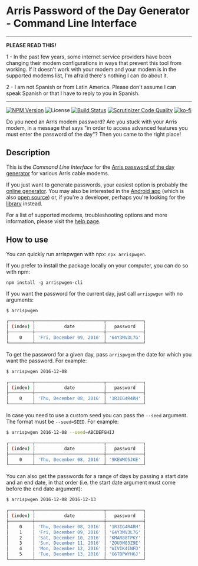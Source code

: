 # Arris Password of the Day Generator - Command Line Interface

-----------------------------------

**PLEASE READ THIS!**

1 - In the past few years, some internet service providers have been changing their modem configurations in ways that prevent this tool from working. If it doesn't work with your modem and your modem is in the supported modems list, I'm afraid there's nothing I can do about it.

2 - I am not Spanish or from Latin America. Please don't assume I can speak Spanish or that I have to reply to you in Spanish.

-----------------------------------

[![NPM Version](https://img.shields.io/npm/v/@borfast/arrispwgen-cli.svg?style=flat)](https://npmjs.org/package/@borfast/arrispwgen-cli)
![License](https://img.shields.io/github/license/borfast/arrispwgen-cli)
[![Build Status](https://travis-ci.org/borfast/arrispwgen-cli.svg?branch=master)](https://travis-ci.org/borfast/arrispwgen-cli)
[![Scrutinizer Code Quality](https://scrutinizer-ci.com/g/borfast/arrispwgen-cli/badges/quality-score.png?b=master)](https://scrutinizer-ci.com/g/borfast/arrispwgen-cli/?branch=master)
[![ko-fi](https://www.ko-fi.com/img/githubbutton_sm.svg)](https://ko-fi.com/B0B61NQ8A)

Do you need an Arris modem password? Are you stuck with your Arris modem, in a message that says "in order to access advanced features you must enter the password of the day"? Then you came to the right place!

## Description

This is the _Command Line Interface_ for the [Arris password of the day generator](https://arrispwgen.borfast.com) for various Arris cable modems.

If you just want to generate passwords, your easiest option is probably the [online generator](https://arrispwgen.borfast.com). You may also be interested in the [Android app](https://play.google.com/store/apps/details?id=com.grounduphq.arrispwgen) (which is also [open source](https://github.com/borfast/arrispwgen-android)) or, if you're a developer, perhaps you're looking for the [library](https://github.com/borfast/arrispwgen-cli) instead.

For a list of supported modems, troubleshooting options and more information, please visit the [help page](https://arrispwgen.borfast.com/help).


## How to use

You can quickly run arrispwgen with npx: `npx arrispwgen`.

If you prefer to install the package locally on your computer, you can do so with npm:

`npm install -g arrispwgen-cli`

If you want the password for the current day, just call `arrispwgen` with no arguments:

``` bash
$ arrispwgen

┌─────────┬──────────────────────────┬──────────────┐
│ (index) │           date           │   password   │
├─────────┼──────────────────────────┼──────────────┤
│    0    │ 'Fri, December 09, 2016' │ '64Y3MV3L7G' │
└─────────┴──────────────────────────┴──────────────┘
```

To get the password for a given day, pass `arrispwgen` the date for which you want the password. For example:

``` bash
$ arrispwgen 2016-12-08

┌─────────┬──────────────────────────┬──────────────┐
│ (index) │           date           │   password   │
├─────────┼──────────────────────────┼──────────────┤
│    0    │ 'Thu, December 08, 2016' │ '1R3IG4R4RH' │
└─────────┴──────────────────────────┴──────────────┘
```

In case you need to use a custom seed you can pass the `--seed` argument. The format must be `--seed=SEED`. For example:

``` bash
$ arrispwgen 2016-12-08 --seed=ABCDEFGHIJ

┌─────────┬──────────────────────────┬──────────────┐
│ (index) │           date           │   password   │
├─────────┼──────────────────────────┼──────────────┤
│    0    │ 'Thu, December 08, 2016' │ '9KEWMO5JKE' │
└─────────┴──────────────────────────┴──────────────┘
```

You can also get the passwords for a range of days by passing a start date and an end date, in that order (i.e. the start date argument must come before the end date argument):

``` bash
$ arrispwgen 2016-12-08 2016-12-13

┌─────────┬──────────────────────────┬──────────────┐
│ (index) │           date           │   password   │
├─────────┼──────────────────────────┼──────────────┤
│    0    │ 'Thu, December 08, 2016' │ '1R3IG4R4RH' │
│    1    │ 'Fri, December 09, 2016' │ '64Y3MV3L7G' │
│    2    │ 'Sat, December 10, 2016' │ 'KMAR88TPKY' │
│    3    │ 'Sun, December 11, 2016' │ 'ZOU3M83Z9E' │
│    4    │ 'Mon, December 12, 2016' │ 'WIVIK4INFD' │
│    5    │ 'Tue, December 13, 2016' │ 'G6TBPWYH6J' │
└─────────┴──────────────────────────┴──────────────┘
```
